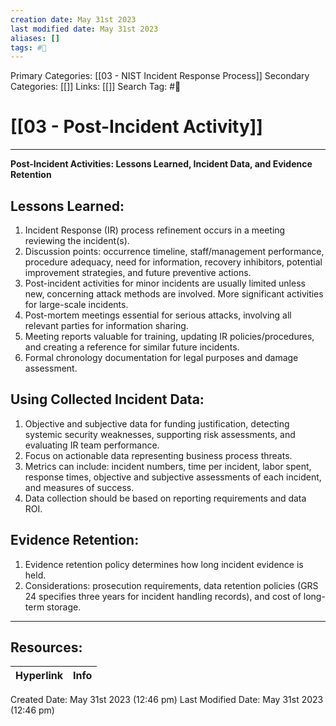 ```yaml
---
creation date: May 31st 2023
last modified date: May 31st 2023
aliases: []
tags: #📕
---
```


Primary Categories: [[03 - NIST Incident Response Process]] 
Secondary Categories: [[]] 
Links: [[]] 
Search Tag: #📕  

# [[03 - Post-Incident Activity]]  
___
**Post-Incident Activities: Lessons Learned, Incident Data, and Evidence Retention**

## **Lessons Learned:**

1. Incident Response (IR) process refinement occurs in a meeting reviewing the incident(s).
2. Discussion points: occurrence timeline, staff/management performance, procedure adequacy, need for information, recovery inhibitors, potential improvement strategies, and future preventive actions.
3. Post-incident activities for minor incidents are usually limited unless new, concerning attack methods are involved. More significant activities for large-scale incidents.
4. Post-mortem meetings essential for serious attacks, involving all relevant parties for information sharing.
5. Meeting reports valuable for training, updating IR policies/procedures, and creating a reference for similar future incidents.
6. Formal chronology documentation for legal purposes and damage assessment.

## **Using Collected Incident Data:**

1. Objective and subjective data for funding justification, detecting systemic security weaknesses, supporting risk assessments, and evaluating IR team performance.
2. Focus on actionable data representing business process threats.
3. Metrics can include: incident numbers, time per incident, labor spent, response times, objective and subjective assessments of each incident, and measures of success.
4. Data collection should be based on reporting requirements and data ROI.

## **Evidence Retention:**

1. Evidence retention policy determines how long incident evidence is held.
2. Considerations: prosecution requirements, data retention policies (GRS 24 specifies three years for incident handling records), and cost of long-term storage.




___

## Resources:

| Hyperlink | Info |
| --------- | ---- |


Created Date: May 31st 2023 (12:46 pm) 
Last Modified Date: May 31st 2023 (12:46 pm)

